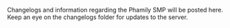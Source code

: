 Changelogs and information regarding the Phamily SMP will be posted here.  
Keep an eye on the changelogs folder for updates to the server.

